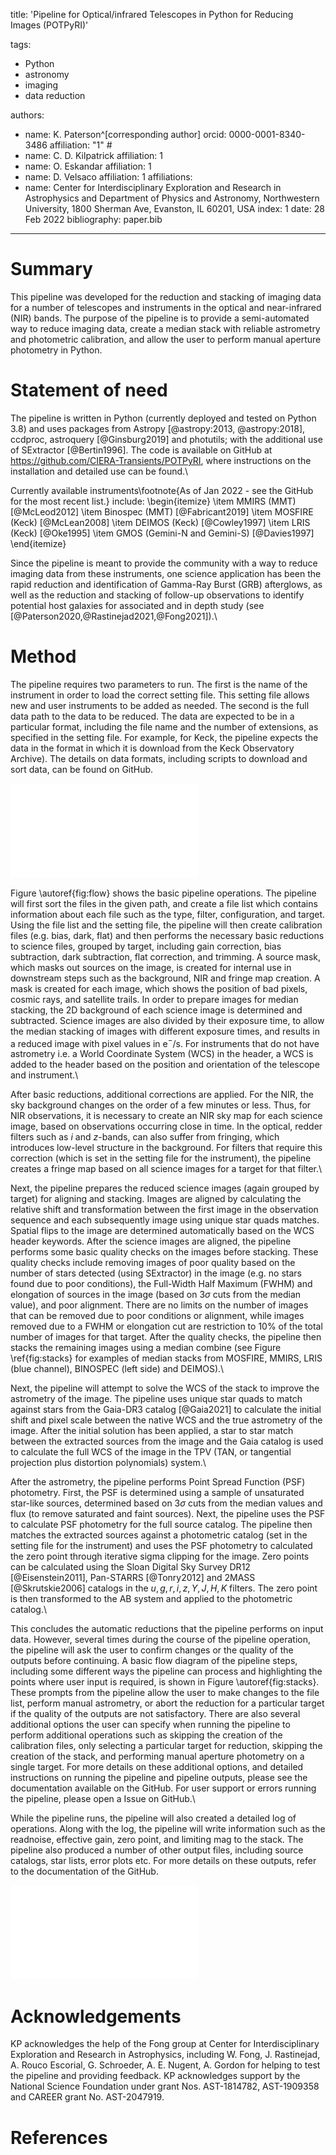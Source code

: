 title: 'Pipeline for Optical/infrared Telescopes in Python for Reducing Images (POTPyRI)'

tags:
  - Python
  - astronomy
  - imaging
  - data reduction

authors:
  - name: K. Paterson^[corresponding author]
    orcid: 0000-0001-8340-3486
    affiliation: "1" #
  - name: C. D. Kilpatrick
    affiliation: 1
  - name: O. Eskandar
    affiliation: 1
  - name: D. Velsaco
    affiliation: 1
affiliations:
 - name: Center for Interdisciplinary Exploration and Research in Astrophysics and Department of Physics and Astronomy, Northwestern University, 1800 Sherman Ave, Evanston, IL 60201, USA
   index: 1
date: 28 Feb 2022
bibliography: paper.bib

---

# Summary

This pipeline was developed for the reduction and stacking of imaging data for a number of telescopes and instruments in the optical and near-infrared (NIR) bands. The purpose of the pipeline is to provide a semi-automated way to reduce imaging data, create a median stack with reliable astrometry and photometric calibration, and allow the user to perform manual aperture photometry in Python.

# Statement of need

The pipeline is written in Python (currently deployed and tested on Python 3.8) and uses packages from Astropy [@astropy:2013, @astropy:2018], ccdproc, astroquery [@Ginsburg2019] and photutils; with the additional use of SExtractor [@Bertin1996]. The code is available on GitHub at https://github.com/CIERA-Transients/POTPyRI, where instructions on the installation and detailed use can be found.\\

Currently available instruments\footnote{As of Jan 2022 - see the GitHub for the most recent list.} include:
\begin{itemize}
    \item MMIRS (MMT) [@McLeod2012]
    \item Binospec (MMT) [@Fabricant2019]
    \item MOSFIRE (Keck) [@McLean2008]
    \item DEIMOS (Keck) [@Cowley1997]
    \item LRIS (Keck) [@Oke1995]
    \item GMOS (Gemini-N and Gemini-S) [@Davies1997]
\end{itemize}

Since the pipeline is meant to provide the community with a way to reduce imaging data from these instruments, one science application has been the rapid reduction and identification of Gamma-Ray Burst (GRB) afterglows, as well as the reduction and stacking of follow-up observations to identify potential host galaxies for associated and in depth study (see [@Paterson2020,@Rastinejad2021,@Fong2021]).\\

# Method

The pipeline requires two parameters to run. The first is the name of the instrument in order to load the correct setting file. This setting file allows new and user instruments to be added as needed. The second is the full data path to the data to be reduced. The data are expected to be in a particular format, including the file name and the number of extensions, as specified in the setting file. For example, for Keck, the pipeline expects the data in the format in which it is download from the Keck Observatory Archive). The details on data formats, including scripts to download and sort data, can be found on GitHub. 

![Flow diagram of the steps taken by the pipeline. Points where user input is required is shown in green. A number of different options are shown depending on the additional optional parameters selected when running the pipeline.\label{fig:flow}](Pipeline_flow_diagram.pdf)

Figure \autoref{fig:flow} shows the basic pipeline operations. The pipeline will first sort the files in the given path, and create a file list which contains information about each file such as the type, filter, configuration, and target. Using the file list and the setting file, the pipeline will then create calibration files (e.g. bias, dark, flat) and then performs the necessary basic reductions to science files, grouped by target, including gain correction, bias subtraction, dark subtraction, flat correction, and trimming. A source mask, which masks out sources on the image, is created for internal use in downstream steps such as the background, NIR and fringe map creation. A mask is created for each image, which shows the position of bad pixels, cosmic rays, and satellite trails. In order to prepare images for median stacking, the 2D background of each science image is determined and subtracted. Science images are also divided by their exposure time, to allow the median stacking of images with different exposure times, and results in a reduced image with pixel values in e$^{-}$/s. For instruments that do not have astrometry i.e. a World Coordinate System (WCS) in the header, a WCS is added to the header based on the position and orientation of the telescope and instrument.\\

After basic reductions, additional corrections are applied. For the NIR, the sky background changes on the order of a few minutes or less. Thus, for NIR observations, it is necessary to create an NIR sky map for each science image, based on observations occurring close in time. In the optical, redder filters such as $i$ and $z$-bands, can also suffer from fringing, which introduces low-level structure in the background. For filters that require this correction (which is set in the setting file for the instrument), the pipeline creates a fringe map based on all science images for a target for that filter.\\

Next, the pipeline prepares the reduced science images (again grouped by target) for aligning and stacking. Images are aligned by calculating the relative shift and transformation between the first image in the observation sequence and each subsequently image using unique star quads matches. Spatial flips to the image are determined automatically based on the WCS header keywords. After the science images are aligned, the pipeline performs some basic quality checks on the images before stacking. These quality checks include removing images of poor quality based on the number of stars detected (using SExtractor) in the image (e.g. no stars found due to poor conditions), the Full-Width Half Maximum (FWHM) and elongation of sources in the image (based on 3$\sigma$ cuts from the median value), and poor alignment. There are no limits on the number of images that can be removed due to poor conditions or alignment, while images removed due to a FWHM or elongation cut are restriction to 10\% of the total number of images for that target. After the quality checks, the pipeline then stacks the remaining images using a median combine (see Figure \ref{fig:stacks} for examples of median stacks from MOSFIRE, MMIRS, LRIS (blue channel), BINOSPEC (left side) and DEIMOS).\\

Next, the pipeline will attempt to solve the WCS of the stack to improve the astrometry of the image. The pipeline uses unique star quads to match against stars from the Gaia-DR3 catalog [@Gaia2021] to calculate the initial shift and pixel scale between the native WCS and the true astrometry of the image. After the initial solution has been applied, a star to star match between the extracted sources from the image and the Gaia catalog is used to calculate the full WCS of the image in the TPV (TAN, or tangential projection plus distortion polynomials) system.\\

After the astrometry, the pipeline performs Point Spread Function (PSF) photometry. First, the PSF is determined using a sample of unsaturated star-like sources, determined based on 3$\sigma$ cuts from the median values and flux (to remove saturated and faint sources). Next, the pipeline uses the PSF to calculate PSF photometry for the full source catalog. The pipeline then matches the extracted sources against a photometric catalog (set in the setting file for the instrument) and uses the PSF photometry to calculated the zero point through iterative sigma clipping for the image. Zero points can be calculated using the Sloan Digital Sky Survey DR12 [@Eisenstein2011], Pan-STARRS [@Tonry2012] and 2MASS [@Skrutskie2006] catalogs in the $u,g,r,i,z,Y,J,H,K$ filters. The zero point is then transformed to the AB system and applied to the photometric catalog.\\

This concludes the automatic reductions that the pipeline performs on input data. However, several times during the course of the pipeline operation, the pipeline will ask the user to confirm changes or the quality of the outputs before continuing. A basic flow diagram of the pipeline steps, including some different ways the pipeline can process and highlighting the points where user input is required, is shown in Figure \autoref{fig:stacks}. These prompts from the pipeline allow the user to make changes to the file list, perform manual astrometry, or abort the reduction for a particular target if the quality of the outputs are not satisfactory. There are also several additional options the user can specify when running the pipeline to perform additional operations such as skipping the creation of the calibration files, only selecting a particular target for reduction, skipping the creation of the stack, and performing manual aperture photometry on a single target. For more details on these additional options, and detailed instructions on running the pipeline and pipeline outputs, please see the documentation available on the GitHub. For user support or errors running the pipeline, please open a Issue on GitHub.\\

While the pipeline runs, the pipeline will also created a detailed log of operations. Along with the log, the pipeline will write information such as the readnoise, effective gain, zero point, and limiting mag to the stack. The pipeline also produced a number of other output files, including source catalogs, star lists, error plots etc. For more details on these outputs, refer to the documentation of the GitHub.

![Examples of stacks produced by the pipeline from MOSFIRE, MMIRS, LRIS (blue side), BINOSPEC (left side) and DEIMOS data. The position of Gaia DR3 stars are shown by the green circles.\label{fig:stacks}](Stack_examples.pdf)

# Acknowledgements

KP acknowledges the help of the Fong group at Center for Interdisciplinary Exploration and Research in Astrophysics, including W. Fong, J. Rastinejad, A. Rouco Escorial, G. Schroeder, A. E. Nugent, A. Gordon for helping to test the pipeline and providing feedback. KP acknowledges support by the National Science Foundation under grant Nos. AST-1814782, AST-1909358 and CAREER grant No. AST-2047919.

# References
